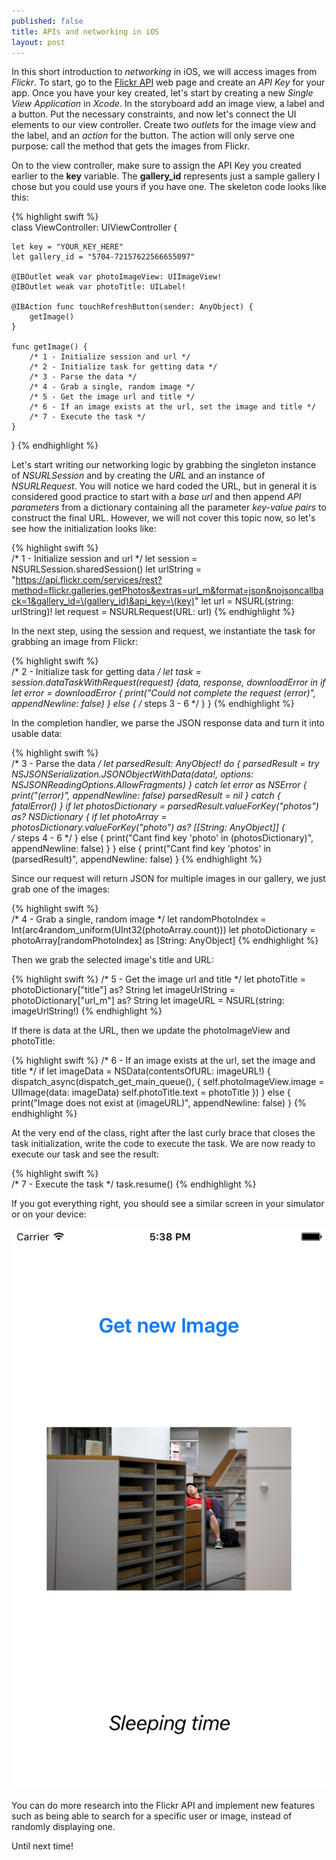 ```yaml
---
published: false
title: APIs and networking in iOS
layout: post
---
```

In this short introduction to _networking_ in iOS, we will access images from _Flickr_. To start, go to the [Flickr API](flickr.com/services/api) web page and create an _API Key_ for your app. Once you have your key created, let's start by creating a new _Single View Application_ in _Xcode_. In the storyboard add an image view, a label and a button. Put the necessary constraints, and now let's connect the UI elements to our view controller. Create two _outlets_ for the image view and the label, and an _action_ for the button. The action will only serve one purpose: call the method that gets the images from Flickr.

On to the view controller, make sure to assign the API Key you created earlier to the __key__ variable. The __gallery_id__ represents just a sample gallery I chose but you could use yours if you have one. The skeleton code looks like this:

{% highlight swift %}     
class ViewController: UIViewController {
 
    let key = "YOUR_KEY_HERE"
    let gallery_id = "5704-72157622566655097"
    
    @IBOutlet weak var photoImageView: UIImageView!
    @IBOutlet weak var photoTitle: UILabel!
    
    @IBAction func touchRefreshButton(sender: AnyObject) {
        getImage()
    }
    
    func getImage() {
        /* 1 - Initialize session and url */
        /* 2 - Initialize task for getting data */
        /* 3 - Parse the data */
        /* 4 - Grab a single, random image */
        /* 5 - Get the image url and title */
        /* 6 - If an image exists at the url, set the image and title */
        /* 7 - Execute the task */
    }
}
{% endhighlight %}

Let's start writing our networking logic by grabbing the singleton instance of _NSURLSession_ and by creating the _URL_ and an instance of _NSURLRequest_. You will notice we hard coded the URL, but in general it is considered good practice to start with a _base url_ and then append _API parameters_ from a dictionary containing all the parameter _key-value pairs_ to construct the final URL. However, we will not cover this topic now, so let's see how the initialization looks like:

{% highlight swift %}     
/* 1 - Initialize session and url */
let session = NSURLSession.sharedSession()
let urlString = "https://api.flickr.com/services/rest?method=flickr.galleries.getPhotos&extras=url_m&format=json&nojsoncallback=1&gallery_id=\(gallery_id)&api_key=\(key)"
let url = NSURL(string: urlString)!
let request = NSURLRequest(URL: url)
{% endhighlight %}

In the next step, using the session and request, we instantiate the task for grabbing an image from Flickr:

{% highlight swift %}     
/* 2 - Initialize task for getting data */
let task = session.dataTaskWithRequest(request) {data, response, downloadError in
    if let error = downloadError {
        print("Could not complete the request \(error)", appendNewline: false)
    } else {
        /* steps 3 - 6 */
    }
}
{% endhighlight %}

In the completion handler, we parse the JSON response data and turn it into usable data:

{% highlight swift %}     
/* 3 - Parse the data */
let parsedResult: AnyObject!
do {
    parsedResult = try NSJSONSerialization.JSONObjectWithData(data!, options: NSJSONReadingOptions.AllowFragments)
} catch let error as NSError {
    print("\(error)", appendNewline: false)
    parsedResult = nil
} catch {
    fatalError()
}
if let photosDictionary = parsedResult.valueForKey("photos") as? NSDictionary {
    if let photoArray = photosDictionary.valueForKey("photo") as? [[String: AnyObject]] {        
        /* steps 4 - 6 */
    } else {
        print("Cant find key 'photo' in \(photosDictionary)", appendNewline: false)
    }
} else {
    print("Cant find key 'photos' in \(parsedResult)", appendNewline: false)
}
{% endhighlight %}

Since our request will return JSON for multiple images in our gallery, we just grab one of the images:

{% highlight swift %}     
/* 4 - Grab a single, random image */
let randomPhotoIndex = Int(arc4random_uniform(UInt32(photoArray.count)))
let photoDictionary = photoArray[randomPhotoIndex] as [String: AnyObject]
{% endhighlight %}

Then we grab the selected image's title and URL:

{% highlight swift %}
/* 5 - Get the image url and title */
let photoTitle = photoDictionary["title"] as? String
let imageUrlString = photoDictionary["url_m"] as? String
let imageURL = NSURL(string: imageUrlString!)
{% endhighlight %}

If there is data at the URL, then we update the photoImageView and photoTitle:

{% highlight swift %}
/* 6 - If an image exists at the url, set the image and title */
if let imageData = NSData(contentsOfURL: imageURL!) {
    dispatch_async(dispatch_get_main_queue(), {
        self.photoImageView.image = UIImage(data: imageData)
        self.photoTitle.text = photoTitle
    })
} else {
    print("Image does not exist at \(imageURL)", appendNewline: false)
}
{% endhighlight %}

At the very end of the class, right after the last curly brace that closes the task initialization, write the code to execute the task. We are now ready to execute our task and see the result:

{% highlight swift %}     
/* 7 - Execute the task */
task.resume()
{% endhighlight %}

If you got everything right, you should see a similar screen in your simulator or on your device:

![alt text](https://github.com/mhorga/mhorga.github.io/raw/master/images/simulator2.png "Flickr")

You can do more research into the Flickr API and implement new features such as being able to search for a specific user or image, instead of randomly displaying one.

Until next time!